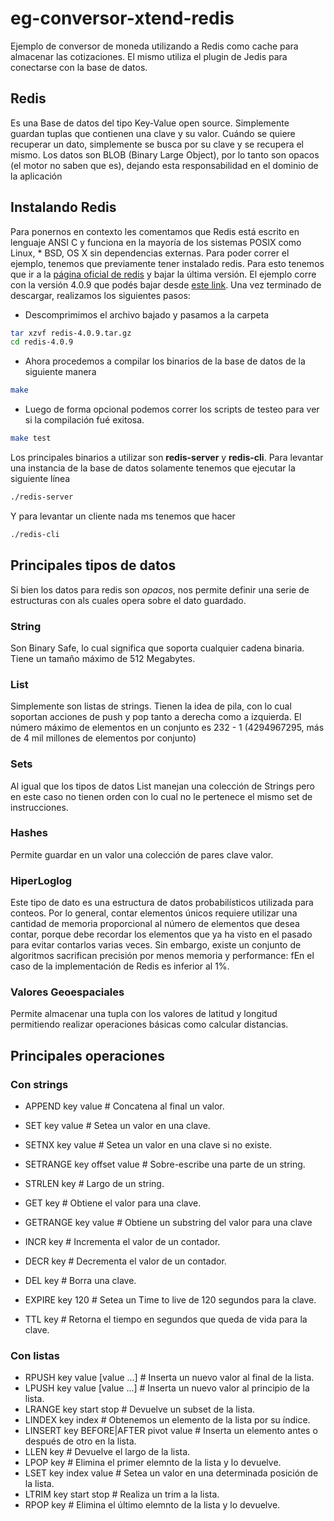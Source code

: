 # eg-conversor-xtend-redis
Ejemplo de conversor de moneda utilizando a Redis como cache para almacenar las cotizaciones. El mismo utiliza el plugin de Jedis para conectarse con la base de datos. 

## Redis
Es una Base de datos del tipo Key-Value open source. Simplemente guardan tuplas que contienen una clave y su valor. Cuándo se quiere recuperar un dato, simplemente se busca por su clave y se recupera el mismo. Los datos son BLOB (Binary Large Object), por lo tanto son opacos (el motor no saben que es), dejando esta responsabilidad en el dominio de la aplicación

## Instalando Redis
Para ponernos en contexto les comentamos que Redis está escrito en lenguaje ANSI C y funciona en la mayoría de los sistemas POSIX como Linux, * BSD, OS X sin dependencias externas. Para poder correr el ejemplo, tenemos que previamente tener instalado redis. Para esto tenemos que ir a la [página oficial de redis](https://redis.io/) y bajar la última versión. El ejemplo corre con la versión 4.0.9 que podés bajar desde [este link](http://download.redis.io/releases/redis-4.0.9.tar.gz).
Una vez terminado de descargar, realizamos los siguientes pasos:
- Descomprimimos el archivo bajado y pasamos a la carpeta
```bash
tar xzvf redis-4.0.9.tar.gz
cd redis-4.0.9
```
- Ahora procedemos a compilar los binarios de la base de datos de la siguiente manera
```bash
make
```
- Luego de forma opcional podemos correr los scripts de testeo para ver si la compilación fué exitosa. 
```bash
make test
```

Los principales binarios a utilizar son **redis-server** y **redis-cli**. Para levantar una instancia de la base de datos solamente tenemos que ejecutar la siguiente línea
```bash
./redis-server
```
Y para levantar un cliente nada ms tenemos que hacer 
```bash
./redis-cli
```

## Principales tipos de datos
Si bien los datos para redis son *opacos*, nos permite definir una serie de estructuras con als cuales opera sobre el dato guardado. 
### String
Son Binary Safe, lo cual significa que soporta cualquier cadena binaria. Tiene un tamaño máximo de 512 Megabytes.
### List
Simplemente son listas de strings. Tienen la idea de pila, con lo cual soportan acciones de push y pop tanto a derecha como a izquierda. El número máximo de elementos en un conjunto es 232 - 1 (4294967295, más de 4 mil millones de elementos por conjunto)
### Sets
Al igual que los tipos de datos List manejan una colección de Strings pero en este caso no tienen orden con lo cual no le pertenece el mismo set de instrucciones.
### Hashes
Permite guardar en un valor una colección de pares clave valor.
### HiperLoglog
Este tipo de dato es una estructura de datos probabilísticos utilizada para conteos. Por lo general, contar elementos únicos requiere utilizar una cantidad de memoria proporcional al número de elementos que desea contar, porque debe recordar los elementos que ya ha visto en el pasado para evitar contarlos varias veces. Sin embargo, existe un conjunto de algoritmos sacrifican precisión por menos memoria y performance: fEn el caso de la implementación de Redis es inferior al 1%.
### Valores Geoespaciales
Permite almacenar una tupla con los valores de latitud y longitud permitiendo realizar operaciones básicas como calcular distancias. 

## Principales operaciones
### Con strings
- APPEND key value                  # Concatena al final un valor.
- SET key value                     # Setea un valor en una clave.
- SETNX key value                   # Setea un valor en una clave si no existe.
- SETRANGE key offset value         # Sobre-escribe una parte de un string.
- STRLEN key                        # Largo de un string.
- GET key                           # Obtiene el valor para una clave.
- GETRANGE key value                # Obtiene un substring del valor para una clave
- INCR key                          # Incrementa el valor de un contador.
- DECR key                          # Decrementa el valor de un contador.
- DEL key                           # Borra una clave.

- EXPIRE key 120                    # Setea un Time to live de 120 segundos para la clave.
- TTL key                           # Retorna el tiempo en segundos que queda de vida para la clave.

### Con listas
- RPUSH key value [value ...]           # Inserta un nuevo valor al final de la lista.
- LPUSH key value [value ...]           # Inserta un nuevo valor al principio de la lista.
- LRANGE key start stop                 # Devuelve un subset de la lista.
- LINDEX key index                      # Obtenemos un elemento de la lista por su índice.
- LINSERT key BEFORE|AFTER pivot value  # Inserta un elemento antes o después de otro en la lista.
- LLEN key                              # Devuelve el largo de la lista.
- LPOP key                              # Elimina el primer elemnto de la lista y lo devuelve.
- LSET key index value                  # Setea un valor en una determinada posición de la lista.
- LTRIM key start stop                  # Realiza un trim a la lista.
- RPOP key                              # Elimina el último elemnto de la lista y lo devuelve.


